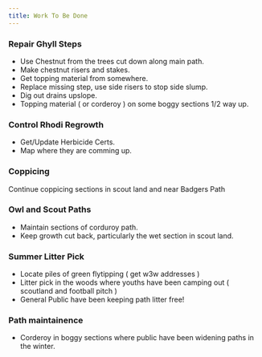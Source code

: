 ```yaml
---
title: Work To Be Done 
---
```


### Repair Ghyll Steps

* Use Chestnut from the trees cut down along main path.
* Make chestnut risers and stakes. 
* Get topping material from somewhere.
* Replace missing step, use side risers to stop side slump.
* Dig out drains upslope.
* Topping material ( or corderoy ) on some boggy sections 1/2 way up.

### Control Rhodi Regrowth

* Get/Update Herbicide Certs.
* Map where they are comming up.

### Coppicing

Continue coppicing sections in scout land and near Badgers Path

### Owl and Scout Paths

* Maintain sections of corduroy path.
* Keep growth cut back, particularly the wet section in scout land.

### Summer Litter Pick

* Locate piles of green flytipping ( get w3w addresses )
* Litter pick in the woods where youths have been camping out ( scoutland and football pitch )
* General Public have been keeping path litter free!

### Path maintainence

* Corderoy in boggy sections where public have been widening paths in the winter.


